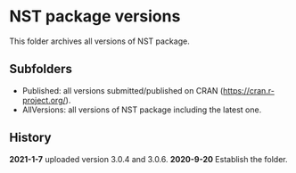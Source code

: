 # NST package versions
This folder archives all versions of NST package.
## Subfolders
- Published: all versions submitted/published on CRAN (https://cran.r-project.org/).
- AllVersions: all versions of NST package including the latest one.
## History
**2021-1-7** uploaded version 3.0.4 and 3.0.6.
**2020-9-20** Establish the folder.
